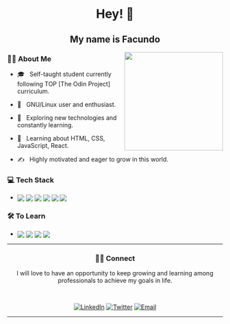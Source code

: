 ### <h1 align='center'>Hey! 👋</h1><h2 align='center'> My name is Facundo</h2>

<img align='right' src="https://media.giphy.com/media/M9gbBd9nbDrOTu1Mqx/giphy.gif" width="230">

<h3> 👨🏻 About Me </h3>



- 🎓 &nbsp; Self-taught student currently following TOP [The Odin Project] curriculum.

- 🤖 &nbsp; GNU/Linux user and enthusiast.

- 🤔 &nbsp; Exploring new technologies and constantly learning.

- 🌱 &nbsp; Learning about HTML, CSS, JavaScript, React.

- ✍️ &nbsp; Highly motivated and eager to grow in this world.


<h3> 💻 Tech Stack</h3>

- <img align='center' src="https://img.shields.io/badge/HTML5-E34F26?style=for-the-badge&logo=html5&logoColor=white" />  <img align='center' src="https://img.shields.io/badge/CSS3-1572B6?style=for-the-badge&logo=css3&logoColor=white" />  <img align='center' src="https://img.shields.io/badge/JavaScript-323330?style=for-the-badge&logo=javascript&logoColor=F7DF1E" /> <img align='center' src="https://img.shields.io/badge/Sass-CC6699?style=for-the-badge&logo=sass&logoColor=white" />  <img align='center' src="https://img.shields.io/badge/GIT-E44C30?style=for-the-badge&logo=git&logoColor=white" />  <img align='center' src="https://img.shields.io/badge/GitHub-100000?style=for-the-badge&logo=github&logoColor=white" /> 


<h3> 🛠 To Learn</h3>

- <img align='center' src="https://img.shields.io/badge/React-20232A?style=for-the-badge&logo=react&logoColor=61DAFB)" />  <img  align='center' src="https://img.shields.io/badge/Node.js-339933?style=for-the-badge&logo=nodedotjs&logoColor=white" />  <img align='center' src="https://img.shields.io/badge/Express.js-000000?style=for-the-badge&logo=express&logoColor=white" />  <img align='center' src="https://img.shields.io/badge/MongoDB-4EA94B?style=for-the-badge&logo=mongodb&logoColor=white" />


<hr>

<h3 align='center'> 🤝🏻 Connect </h3>
<p align='center'>I will love to have an opportunity to keep growing and learning among professionals to achieve my goals in life.<p>

<br>

<p align='center'><a href="https://www.linkedin.com/in/facjs/"><img alt="LinkedIn" src="https://img.shields.io/badge/LinkedIn-Facundo%20Olivera-blue?style=flat-square&logo=linkedin"></a>
<a href="https://www.twitter.com/encoreunterrien"><img alt="Twitter" src="https://img.shields.io/badge/Twitter-encoreunterrien-blue?style=flat-square&logo=twitter"></a>
<a href="mailto:fcjsx@pm.me"><img alt="Email" src="https://img.shields.io/badge/Email-fcjsx@pm.me-blue?style=flat-square&logo=protonmail"></a></p>


<hr>




